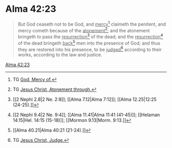 # Alma 42:23

> But God ceaseth not to be God, and <u>mercy</u>[^a] claimeth the penitent, and mercy cometh because of the <u>atonement</u>[^b]; and the atonement bringeth to pass the <u>resurrection</u>[^c] of the dead; and the <u>resurrection</u>[^d] of the dead bringeth <u>back</u>[^e] men into the presence of God; and thus they are restored into his presence, to be <u>judged</u>[^f] according to their works, according to the law and justice.

[Alma 42:23](https://www.churchofjesuschrist.org/study/scriptures/bofm/alma/42?lang=eng&id=p23#p23)


[^a]: TG [God, Mercy of.](https://www.churchofjesuschrist.org/study/scriptures/tg/god-mercy-of?lang=eng)
[^b]: TG [Jesus Christ, Atonement through.](https://www.churchofjesuschrist.org/study/scriptures/tg/jesus-christ-atonement-through?lang=eng)
[^c]: [[2 Nephi 2.8|2 Ne. 2:8]]; [[Alma 7.12|Alma 7:12]]; [[Alma 12.25|12:25 (24-25).]]
[^d]: [[2 Nephi 9.4|2 Ne. 9:4]]; [[Alma 11.41|Alma 11:41 (41-45)]]; [[Helaman 14.15|Hel. 14:15 (15-18)]]; [[Mormon 9.13|Morm. 9:13.]]
[^e]: [[Alma 40.21|Alma 40:21 (21-24).]]
[^f]: TG [Jesus Christ, Judge.](https://www.churchofjesuschrist.org/study/scriptures/tg/jesus-christ-judge?lang=eng)
